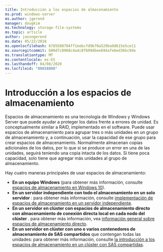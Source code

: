 ```yaml
---
title: Introducción a los espacios de almacenamiento
ms.prod: windows-server
ms.author: jgerend
manager: dougkim
ms.technology: storage-file-systems
ms.topic: article
author: jasongerend
ms.date: 05/22/2018
ms.openlocfilehash: 6785508704ff1eebcfd9b70a529ba9d615e5ce11
ms.sourcegitcommit: b00d7c8968c4adc8f699dbee694afe6ed36bc9de
ms.translationtype: MT
ms.contentlocale: es-ES
ms.lasthandoff: 04/08/2020
ms.locfileid: "80858808"
---
```

# <a name="storage-spaces-overview"></a>Introducción a los espacios de almacenamiento

Espacios de almacenamiento es una tecnología de Windows y Windows Server que puede ayudar a proteger los datos frente a errores de unidad. Es conceptualmente similar a RAID, implementado en el software. Puede usar espacios de almacenamiento para agrupar tres o más unidades en un grupo de almacenamiento y, a continuación, usar la capacidad de ese grupo para crear espacios de almacenamiento. Normalmente almacenan copias adicionales de los datos, por lo que si se produce un error en una de las unidades, seguirá teniendo una copia intacta de los datos. Si tiene poca capacidad, solo tiene que agregar más unidades al grupo de almacenamiento.

Hay cuatro maneras principales de usar espacios de almacenamiento:

- **En un equipo Windows** (para obtener más información, consulte [espacios de almacenamiento en Windows 10](https://windows.microsoft.com/windows-10/storage-spaces-windows-10)).
- **En un servidor independiente con todo el almacenamiento en un solo servidor** : para obtener más información, consulte [implementación de espacios de almacenamiento en un servidor independiente](deploy-standalone-storage-spaces.md).
- **En un servidor en clúster con espacios de almacenamiento directo con almacenamiento de conexión directa local en cada nodo del clúster** . para obtener más información, vea [información general sobre espacios de almacenamiento directo](storage-spaces-direct-overview.md).
- **En un servidor en clúster con uno o varios contenedores de almacenamiento de SAS compartidos** que contengan todas las unidades: para obtener más información, consulte [la introducción a los espacios de almacenamiento en un clúster con SAS compartidas](https://docs.microsoft.com/previous-versions/windows/it-pro/windows-server-2012-R2-and-2012/hh831739(v%3dws.11)).

